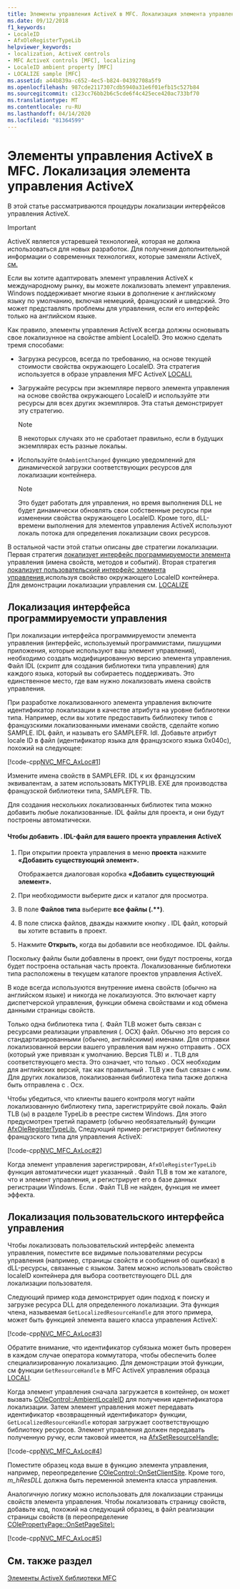 ```yaml
---
title: Элементы управления ActiveX в MFC. Локализация элемента управления ActiveX
ms.date: 09/12/2018
f1_keywords:
- LocaleID
- AfxOleRegisterTypeLib
helpviewer_keywords:
- localization, ActiveX controls
- MFC ActiveX controls [MFC], localizing
- LocaleID ambient property [MFC]
- LOCALIZE sample [MFC]
ms.assetid: a44b839a-c652-4ec5-b824-04392708a5f9
ms.openlocfilehash: 987cde2117307cdb5940a31e6f01efb15c527b84
ms.sourcegitcommit: c123cc76bb2b6c5cde6f4c425ece420ac733bf70
ms.translationtype: MT
ms.contentlocale: ru-RU
ms.lasthandoff: 04/14/2020
ms.locfileid: "81364599"
---
```

# <a name="mfc-activex-controls-localizing-an-activex-control"></a>Элементы управления ActiveX в MFC. Локализация элемента управления ActiveX

В этой статье рассматриваются процедуры локализации интерфейсов управления ActiveX.

>[!IMPORTANT]
> ActiveX является устаревшей технологией, которая не должна использоваться для новых разработок. Для получения дополнительной информации о современных технологиях, которые заменяли ActiveX, [см.](activex-controls.md)

Если вы хотите адаптировать элемент управления ActiveX к международному рынку, вы можете локализовать элемент управления. Windows поддерживает многие языки в дополнение к английскому языку по умолчанию, включая немецкий, французский и шведский. Это может представлять проблемы для управления, если его интерфейс только на английском языке.

Как правило, элементы управления ActiveX всегда должны основывать свое локализунное на свойстве ambient LocaleID. Это можно сделать тремя способами:

- Загрузка ресурсов, всегда по требованию, на основе текущей стоимости свойства окружающего LocaleID. Эта стратегия используется в образе управления MFC ActiveX [LOCALI.](../overview/visual-cpp-samples.md)

- Загружайте ресурсы при экземпляре первого элемента управления на основе свойства окружающего LocaleID и используйте эти ресурсы для всех других экземпляров. Эта статья демонстрирует эту стратегию.

    > [!NOTE]
    >  В некоторых случаях это не сработает правильно, если в будущих экземплярах есть разные локальы.

- Используйте `OnAmbientChanged` функцию уведомлений для динамической загрузки соответствующих ресурсов для локализации контейнера.

    > [!NOTE]
    >  Это будет работать для управления, но время выполнения DLL не будет динамически обновлять свои собственные ресурсы при изменении свойства окружающего LocaleID. Кроме того, dLL-времени выполнения для элементов управления ActiveX используют локаль потока для определения локализации своих ресурсов.

В остальной части этой статьи описаны две стратегии локализации. Первая стратегия [локализует интерфейс программируемости элемента](#_core_localizing_your_control.92.s_programmability_interface) управления (имена свойств, методов и событий). Вторая стратегия [локализует пользовательский интерфейс элемента управления,](#_core_localizing_the_control.92.s_user_interface)используя свойство окружающего LocaleID контейнера. Для демонстрации локализации управления см. [LOCALIZE](../overview/visual-cpp-samples.md)

## <a name="localizing-the-controls-programmability-interface"></a><a name="_core_localizing_your_control.92.s_programmability_interface"></a>Локализация интерфейса программируемости управления

При локализации интерфейса программируемости элемента управления (интерфейс, используемый программистами, пишущими приложения, которые используют ваш элемент управления), необходимо создать модифицированную версию элемента управления. Файл IDL (скрипт для создания библиотеки типа управления) для каждого языка, который вы собираетесь поддерживать. Это единственное место, где вам нужно локализовать имена свойств управления.

При разработке локализованного элемента управления включите идентификатор локализации в качестве атрибута на уровне библиотеки типа. Например, если вы хотите предоставить библиотеку типов с французскими локализованными именами свойств, сделайте копию SAMPLE. IDL файл, и называть его SAMPLEFR. Idl. Добавьте атрибут locale ID в файл (идентификатор языка для французского языка 0x040c), похожий на следующее:

[!code-cpp[NVC_MFC_AxLoc#1](../mfc/codesnippet/cpp/mfc-activex-controls-localizing-an-activex-control_1.idl)]

Измените имена свойств в SAMPLEFR. IDL к их французским эквивалентам, а затем использовать MKTYPLIB. EXE для производства французской библиотеки типа, SAMPLEFR. Tlb.

Для создания нескольких локализованных библиотек типа можно добавить любые локализованные. IDL файлы для проекта, и они будут построены автоматически.

#### <a name="to-add-an-idl-file-to-your-activex-control-project"></a>Чтобы добавить . IDL-файл для вашего проекта управления ActiveX

1. При открытии проекта управления в меню **проекта** нажмите **«Добавить существующий элемент».**

   Отображается диалоговая коробка **«Добавить существующий элемент».**

1. При необходимости выберите диск и каталог для просмотра.

1. В поле **Файлов типа** выберите **все файлы (.\*\*)**.

1. В поле списка файлов, дважды нажмите кнопку . IDL файл, который вы хотите вставить в проект.

1. Нажмите **Открыть,** когда вы добавили все необходимое. IDL файлы.

Поскольку файлы были добавлены в проект, они будут построены, когда будет построена остальная часть проекта. Локализованные библиотеки типа расположены в текущем каталоге проектов управления ActiveX.

В коде всегда используются внутренние имена свойств (обычно на английском языке) и никогда не локализуются. Это включает карту диспетчерской управления, функции обмена свойствами и код обмена данными страницы свойств.

Только одна библиотека типа (. Файл TLB может быть связан с ресурсами реализации управления (. OCX) файл. Обычно это версия со стандартизированными (обычно, английскими) именами. Для отправки локализованной версии вашего управления вам нужно отправить . OCX (который уже привязан к умолчанию. Версия TLB) и . TLB для соответствующего места. Это означает, что только . OCX необходим для английских версий, так как правильный . TLB уже был связан с ним. Для других локализов, локализованная библиотека типа также должна быть отправлена с . Ocx.

Чтобы убедиться, что клиенты вашего контроля могут найти локализованную библиотеку типа, зарегистрируйте свой локаль. Файл TLB (ы) в разделе TypeLib в реестре систем Windows. Для этого предусмотрен третий параметр (обычно необязательный) функции [AfxOleRegisterTypeLib.](../mfc/reference/registering-ole-controls.md#afxoleregistertypelib) Следующий пример регистрирует библиотеку французского типа для управления ActiveX:

[!code-cpp[NVC_MFC_AxLoc#2](../mfc/codesnippet/cpp/mfc-activex-controls-localizing-an-activex-control_2.cpp)]

Когда элемент управления зарегистрирован, `AfxOleRegisterTypeLib` функция автоматически ищет указанный . Файл TLB в том же каталоге, что и элемент управления, и регистрирует его в базе данных регистрации Windows. Если . Файл TLB не найден, функция не имеет эффекта.

## <a name="localizing-the-controls-user-interface"></a><a name="_core_localizing_the_control.92.s_user_interface"></a>Локализация пользовательского интерфейса управления

Чтобы локализовать пользовательский интерфейс элемента управления, поместите все видимые пользователями ресурсы управления (например, страницы свойств и сообщения об ошибках) в dLL-ресурсы, связанные с языком. Затем можно использовать свойство localeID контейнера для выбора соответствующего DLL для локализации пользователя.

Следующий пример кода демонстрирует один подход к поиску и загрузке ресурса DLL для определенного локализации. Эта функция члена, называемая `GetLocalizedResourceHandle` для этого примера, может быть функцией элемента вашего класса управления ActiveX:

[!code-cpp[NVC_MFC_AxLoc#3](../mfc/codesnippet/cpp/mfc-activex-controls-localizing-an-activex-control_3.cpp)]

Обратите внимание, что идентификатор субязыка может быть проверен в каждом случае оператора коммутатора, чтобы обеспечить более специализированную локализацию. Для демонстрации этой функции, см функции `GetResourceHandle` в MFC ActiveX управления образца [LOCALI](../overview/visual-cpp-samples.md).

Когда элемент управления сначала загружается в контейнер, он может вызвать [COleControl::AmbientLocaleID](../mfc/reference/colecontrol-class.md#ambientlocaleid) для получения идентификатора локализации. Затем элемент управления может передавать идентификатор «возвращенный идентификатор» функции, `GetLocalizedResourceHandle` которая загружает соответствующую библиотеку ресурсов. Элемент управления должен передавать полученную ручку, если таковой имеется, на [AfxSetResourceHandle:](../mfc/reference/application-information-and-management.md#afxsetresourcehandle)

[!code-cpp[NVC_MFC_AxLoc#4](../mfc/codesnippet/cpp/mfc-activex-controls-localizing-an-activex-control_4.cpp)]

Поместите образец кода выше в функцию элемента управления, например, переопределение [COleControl::OnSetClientSite](../mfc/reference/colecontrol-class.md#onsetclientsite). Кроме того, *m_hResDLL* должна быть переменной элемента класса управления.

Аналогичную логику можно использовать для локализации страницы свойств элемента управления. Чтобы локализовать страницу свойств, добавьте код, похожий на следующий образец, в файл реализации страницы свойств (в переопределение [COlePropertyPage::OnSetPageSite):](../mfc/reference/colepropertypage-class.md#onsetpagesite)

[!code-cpp[NVC_MFC_AxLoc#5](../mfc/codesnippet/cpp/mfc-activex-controls-localizing-an-activex-control_5.cpp)]

## <a name="see-also"></a>См. также раздел

[Элементы ActiveX библиотеки MFC](../mfc/mfc-activex-controls.md)
